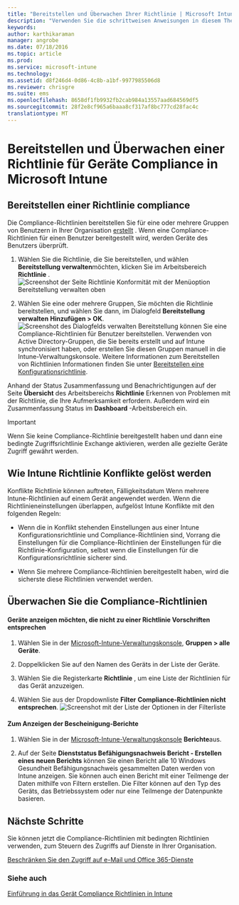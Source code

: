 ```yaml
---
title: "Bereitstellen und Überwachen Ihrer Richtlinie | Microsoft Intune"
description: "Verwenden Sie die schrittweisen Anweisungen in diesem Thema Bereitstellen und Überwachen Ihrer Geräterichtlinie."
keywords: 
author: karthikaraman
manager: angrobe
ms.date: 07/18/2016
ms.topic: article
ms.prod: 
ms.service: microsoft-intune
ms.technology: 
ms.assetid: d8f246d4-0d86-4c8b-a1bf-9977985506d8
ms.reviewer: chrisgre
ms.suite: ems
ms.openlocfilehash: 8658df1fb9932fb2cab984a13557aad684569df5
ms.sourcegitcommit: 28f2e8cf965a6baaa8cf317af8bc777cd28fac4c
translationtype: MT
---
```

# Bereitstellen und Überwachen einer Richtlinie für Geräte Compliance in Microsoft Intune
## Bereitstellen einer Richtlinie compliance
Die Compliance-Richtlinien bereitstellen Sie für eine oder mehrere Gruppen von Benutzern in Ihrer Organisation [erstellt](create-a-device-compliance-policy-in-microsoft-intune.md) . Wenn eine Compliance-Richtlinien für einen Benutzer bereitgestellt wird, werden Geräte des Benutzers überprüft.

1.  Wählen Sie die Richtlinie, die Sie bereitstellen, und wählen **Bereitstellung verwalten**möchten, klicken Sie im Arbeitsbereich **Richtlinie** .
![Screenshot der Seite Richtlinie Konformität mit der Menüoption Bereitstellung verwalten oben](./media/intune-sa-3c-deploy-compliance-policy2.png)

2.  Wählen Sie eine oder mehrere Gruppen, Sie möchten die Richtlinie bereitstellen, und wählen Sie dann, im Dialogfeld **Bereitstellung verwalten** **Hinzufügen > OK**.
![Screenshot des Dialogfelds verwalten Bereitstellung](./media/intune-sa-3d-deploy-compliance-policy3-Manage.png) können Sie eine Compliance-Richtlinien für Benutzer bereitstellen. Verwenden von Active Directory-Gruppen, die Sie bereits erstellt und auf Intune synchronisiert haben, oder erstellen Sie diesen Gruppen manuell in die Intune-Verwaltungskonsole. Weitere Informationen zum Bereitstellen von Richtlinien Informationen finden Sie unter [Bereitstellen eine Konfigurationsrichtlinie](manage-settings-and-features-on-your-devices-with-microsoft-intune-policies.md).

Anhand der Status Zusammenfassung und Benachrichtigungen auf der Seite **Übersicht** des Arbeitsbereichs **Richtlinie** Erkennen von Problemen mit der Richtlinie, die Ihre Aufmerksamkeit erfordern. Außerdem wird ein Zusammenfassung Status im **Dashboard** -Arbeitsbereich ein.

> [!IMPORTANT]
> Wenn Sie keine Compliance-Richtlinie bereitgestellt haben und dann eine bedingte Zugriffsrichtlinie Exchange aktivieren, werden alle gezielte Geräte Zugriff gewährt werden.

## Wie Intune Richtlinie Konflikte gelöst werden
Konflikte Richtlinie können auftreten, Fälligkeitsdatum Wenn mehrere Intune-Richtlinien auf einem Gerät angewendet werden. Wenn die Richtlinieneinstellungen überlappen, aufgelöst Intune Konflikte mit den folgenden Regeln:

-   Wenn die in Konflikt stehenden Einstellungen aus einer Intune Konfigurationsrichtlinie und Compliance-Richtlinien sind, Vorrang die Einstellungen für die Compliance-Richtlinien der Einstellungen für die Richtlinie-Konfiguration, selbst wenn die Einstellungen für die Konfigurationsrichtlinie sicherer sind.

-   Wenn Sie mehrere Compliance-Richtlinien bereitgestellt haben, wird die sicherste diese Richtlinien verwendet werden.

## Überwachen Sie die Compliance-Richtlinien

#### Geräte anzeigen möchten, die nicht zu einer Richtlinie Vorschriften entsprechen

1.  Wählen Sie in der [Microsoft-Intune-Verwaltungskonsole](https://manage.microsoft.com), **Gruppen > alle Geräte**.

2.  Doppelklicken Sie auf den Namen des Geräts in der Liste der Geräte.

3.  Wählen Sie die Registerkarte **Richtlinie** , um eine Liste der Richtlinien für das Gerät anzuzeigen.

4.  Wählen Sie aus der Dropdownliste **Filter** **Compliance-Richtlinien nicht entsprechen**.
![Screenshot mit der Liste der Optionen in der Filterliste](./media/intune-sa-3e-view-device-noncompliance.png)

#### Zum Anzeigen der Bescheinigung-Berichte

1.  Wählen Sie in der [Microsoft-Intune-Verwaltungskonsole](https://manage.microsoft.com) **Berichte**aus.

2.  Auf der Seite **Dienststatus Befähigungsnachweis Bericht - Erstellen eines neuen Berichts** können Sie einen Bericht alle 10 Windows Gesundheit Befähigungsnachweis gesammelten Daten werden von Intune anzeigen. Sie können auch einen Bericht mit einer Teilmenge der Daten mithilfe von Filtern erstellen. Die Filter können auf den Typ des Geräts, das Betriebssystem oder nur eine Teilmenge der Datenpunkte basieren.


## Nächste Schritte
Sie können jetzt die Compliance-Richtlinien mit bedingten Richtlinien verwenden, zum Steuern des Zugriffs auf Dienste in Ihrer Organisation.

[Beschränken Sie den Zugriff auf e-Mail und Office 365-Dienste](restrict-access-to-email-and-o365-services-with-microsoft-intune.md)


### Siehe auch
[Einführung in das Gerät Compliance Richtlinien in Intune](introduction-to-device-compliance-policies-in-microsoft-intune.md)
